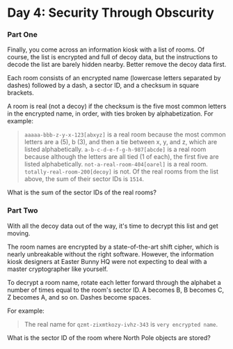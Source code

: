 # Day 4: Security Through Obscurity

### Part One

Finally, you come across an information kiosk with a list of rooms. Of course,
the list is encrypted and full of decoy data, but the instructions to decode
the list are barely hidden nearby. Better remove the decoy data first.

Each room consists of an encrypted name (lowercase letters separated by dashes)
followed by a dash, a sector ID, and a checksum in square brackets.

A room is real (not a decoy) if the checksum is the five most common letters in
the encrypted name, in order, with ties broken by alphabetization. For example:
> `aaaaa-bbb-z-y-x-123[abxyz]` is a real room because the most common letters are
a (5), b (3), and then a tie between x, y, and z, which are listed
alphabetically.
`a-b-c-d-e-f-g-h-987[abcde]` is a real room because although the letters are all
tied (1 of each), the first five are listed alphabetically.
`not-a-real-room-404[oarel]` is a real room.
`totally-real-room-200[decoy]` is not.
Of the real rooms from the list above, the sum of their sector IDs is `1514`.

What is the sum of the sector IDs of the real rooms?

### Part Two

With all the decoy data out of the way, it's time to decrypt this list and get
moving.

The room names are encrypted by a state-of-the-art shift cipher, which is
nearly unbreakable without the right software. However, the information kiosk
designers at Easter Bunny HQ were not expecting to deal with a master
cryptographer like yourself.

To decrypt a room name, rotate each letter forward through the alphabet a
number of times equal to the room's sector ID. A becomes B, B becomes C,
Z becomes A, and so on. Dashes become spaces.

For example:
> The real name for `qzmt-zixmtkozy-ivhz-343` is `very encrypted name`.

What is the sector ID of the room where North Pole objects are stored?
